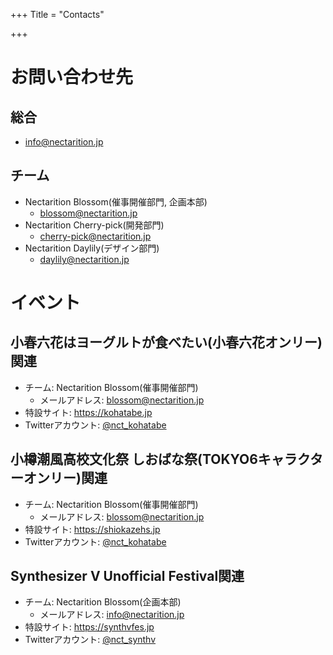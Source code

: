 +++
Title = "Contacts"

+++

# お問い合わせ先

## 総合
- info@nectarition.jp

## チーム

- Nectarition Blossom(催事開催部門, 企画本部)
  - blossom@nectarition.jp
- Nectarition Cherry-pick(開発部門)
  - cherry-pick@nectarition.jp
- Nectarition Daylily(デザイン部門)
  - daylily@nectarition.jp

# イベント

## 小春六花はヨーグルトが食べたい(小春六花オンリー)関連

- チーム: Nectarition Blossom(催事開催部門)
  - メールアドレス: blossom@nectarition.jp
- 特設サイト: https://kohatabe.jp
- Twitterアカウント: [@nct_kohatabe](https://twitter.com/nct_kohatabe)

## 小樽潮風高校文化祭 しおばな祭(TOKYO6キャラクターオンリー)関連

- チーム: Nectarition Blossom(催事開催部門)
  - メールアドレス: blossom@nectarition.jp
- 特設サイト: https://shiokazehs.jp
- Twitterアカウント: [@nct_kohatabe](https://twitter.com/nct_kohatabe)

## Synthesizer V Unofficial Festival関連

- チーム: Nectarition Blossom(企画本部)
  - メールアドレス: info@nectarition.jp
- 特設サイト: https://synthvfes.jp
- Twitterアカウント: [@nct_synthv](https://twitter.com/nct_synthv)
